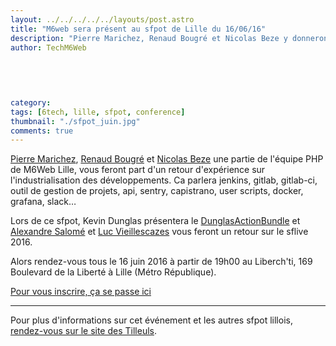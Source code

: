 ```yaml
---
layout: ../../../../../layouts/post.astro
title: "M6web sera présent au sfpot de Lille du 16/06/16"
description: "Pierre Marichez, Renaud Bougré et Nicolas Beze y donneront une conférence sur l'industrialisation des développements chez M6Web."
author: TechM6Web
     

  
  
  
category:
tags: [6tech, lille, sfpot, conference]
thumbnail: "./sfpot_juin.jpg"
comments: true
---
```


[Pierre Marichez](https://twitter.com/chtipepere), [Renaud Bougré](https://renaud.bougré.fr) et [Nicolas Beze](https://fr.linkedin.com/in/nicolas-beze-9222005b) une partie de l'équipe PHP de M6Web Lille, vous feront part d'un retour d'expérience sur l'industrialisation des développements.
Ca parlera jenkins, gitlab, gitlab-ci, outil de gestion de projets, api, sentry, capistrano, user scripts, docker, grafana, slack…

Lors de ce sfpot, Kevin Dunglas présentera le [DunglasActionBundle](https://github.com/dunglas/DunglasActionBundle) et [Alexandre Salomé](https://twitter.com/alexandresalome) et [Luc Vieillescazes](https://twitter.com/schtroumpf_luc) vous feront un retour sur le sflive 2016.

Alors rendez-vous tous le 16 juin 2016 à partir de 19h00 au Liberch'ti, 169 Boulevard de la Liberté à Lille (Métro République).

[Pour vous inscrire, ça se passe ici](https://docs.google.com/forms/u/0/d/1jCHn-l9gX8WJzHapaxKIa9_KD1yqsjALW8sLlveoX4U/edit)

---

Pour plus d'informations sur cet événement et les autres sfpot lillois, [rendez-vous sur le site des Tilleuls](https://les-tilleuls.coop/fr/blog/article/save-the-date-nouveau-sfpot-a-lille-le-16-06-16).

